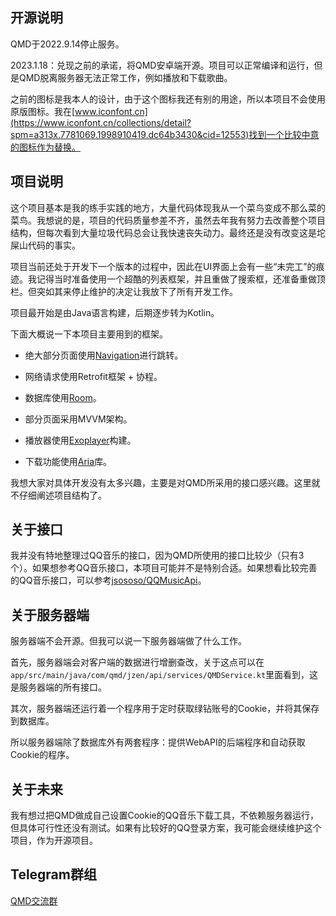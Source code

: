 ## 开源说明

QMD于2022.9.14停止服务。

2023.1.18：兑现之前的承诺，将QMD安卓端开源。项目可以正常编译和运行，但是QMD脱离服务器无法正常工作，例如播放和下载歌曲。

之前的图标是我本人的设计，由于这个图标我还有别的用途，所以本项目不会使用原版图标。我在[www.iconfont.cn](https://www.iconfont.cn/collections/detail?spm=a313x.7781069.1998910419.dc64b3430&cid=12553)找到一个比较中意的图标作为替换。

## 项目说明

这个项目基本是我的练手实践的地方，大量代码体现我从一个菜鸟变成不那么菜的菜鸟。我想说的是，项目的代码质量参差不齐，虽然去年我有努力去改善整个项目结构，但每次看到大量垃圾代码总会让我快速丧失动力。最终还是没有改变这是坨屎山代码的事实。

项目当前还处于开发下一个版本的过程中，因此在UI界面上会有一些“未完工”的痕迹。我记得当时准备使用一个超酷的列表框架，并且重做了搜索框，还准备重做顶栏。但突如其来停止维护的决定让我放下了所有开发工作。

项目最开始是由Java语言构建，后期逐步转为Kotlin。

下面大概说一下本项目主要用到的框架。

* 绝大部分页面使用[Navigation](https://developer.android.google.cn/guide/navigation?hl=zh-cn)进行跳转。

* 网络请求使用Retrofit框架 + 协程。

* 数据库使用[Room](https://developer.android.google.cn/training/data-storage/room?hl=zh-cn)。

* 部分页面采用MVVM架构。

* 播放器使用[Exoplayer](https://developer.android.google.cn/guide/topics/media/exoplayer?hl=zh-cn)构建。

* 下载功能使用[Aria](https://github.com/AriaLyy/Aria)库。

我想大家对具体开发没有太多兴趣，主要是对QMD所采用的接口感兴趣。这里就不仔细阐述项目结构了。

## 关于接口

我并没有特地整理过QQ音乐的接口，因为QMD所使用的接口比较少（只有3个）。如果想参考QQ音乐接口，本项目可能并不是特别合适。如果想看比较完善的QQ音乐接口，可以参考[jsososo/QQMusicApi](https://github.com/jsososo/QQMusicApi)。

## 关于服务器端

服务器端不会开源。但我可以说一下服务器端做了什么工作。

首先，服务器端会对客户端的数据进行增删查改，关于这点可以在`app/src/main/java/com/qmd/jzen/api/services/QMDService.kt`里面看到，这是服务器端的所有接口。

其次，服务器端还运行着一个程序用于定时获取绿钻账号的Cookie，并将其保存到数据库。

所以服务器端除了数据库外有两套程序：提供WebAPI的后端程序和自动获取Cookie的程序。

## 关于未来

我有想过把QMD做成自己设置Cookie的QQ音乐下载工具，不依赖服务器运行，但具体可行性还没有测试。如果有比较好的QQ登录方案，我可能会继续维护这个项目，作为开源项目。

## Telegram群组

[QMD交流群](https://t.me/+gc0qPKIJuQg2ZDg1)

